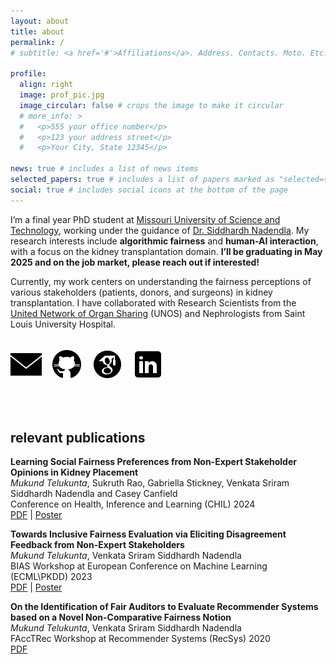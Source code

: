 ```yaml
---
layout: about
title: about
permalink: /
# subtitle: <a href='#'>Affiliations</a>. Address. Contacts. Moto. Etc.

profile:
  align: right
  image: prof_pic.jpg
  image_circular: false # crops the image to make it circular
  # more_info: >
  #   <p>555 your office number</p>
  #   <p>123 your address street</p>
  #   <p>Your City, State 12345</p>

news: true # includes a list of news items
selected_papers: true # includes a list of papers marked as "selected={true}"
social: true # includes social icons at the bottom of the page
---
```

I’m a final year PhD student at [Missouri University of Science and Technology](https://cs.mst.edu), working under the guidance of [Dr. Siddhardh Nadendla](https://sid-nadendla.github.io/). My research interests include **algorithmic fairness** and **human-AI interaction**, with a focus on the kidney transplantation domain. **I’ll be graduating in May 2025 and on the job market, please reach out if interested!**

Currently, my work centers on understanding the fairness perceptions of various stakeholders (patients, donors, and surgeons) in kidney transplantation. I have collaborated with Research Scientists from the [United Network of Organ Sharing](https://unos.org/) (UNOS) and Nephrologists from Saint Louis University Hospital.

<br/>

<div style="display: flex; gap: 15px;">
  <a href="mailto:mukundtelukunta@gmail.com" target="_blank" title="Gmail">
    <img src="/assets/icons/icons8-email-50.png" alt="Gmail" style="width: 50px; height: 50px;">
  </a>
  <a href="https://github.com/mukund0911" target="_blank" title="GitHub">
    <img src="/assets/icons/icons8-github.svg" alt="GitHub" style="width: 50px; height: 50px;">
  </a>
  <a href="https://scholar.google.com/citations?user=iNSSyw8AAAAJ&hl" target="_blank" title="Google Scholar">
    <img src="/assets/icons/icons8-google-scholar.svg" alt="Google Scholar" style="width: 50px; height: 50px;">
  </a>
  <a href="https://www.linkedin.com/in/mukundtelukunta/" target="_blank" title="LinkedIn">
    <img src="/assets/icons/icons8-linkedin.svg" alt="LinkedIn" style="width: 50px; height: 50px;">
  </a>
</div>

<br/><br/>

## relevant publications

**Learning Social Fairness Preferences from Non-Expert Stakeholder Opinions in Kidney Placement**\
*Mukund Telukunta*, Sukruth Rao, Gabriella Stickney, Venkata Sriram Siddhardh Nadendla and Casey Canfield  
Conference on Health, Inference and Learning (CHIL) 2024\
[PDF](https://proceedings.mlr.press/v248/telukunta24a.html) | [Poster](/mukund0911.github.io/assets/pdf/CHIL_Poster_Final.pdf)

**Towards Inclusive Fairness Evaluation via Eliciting Disagreement Feedback from Non-Expert Stakeholders**\
*Mukund Telukunta*, Venkata Sriram Siddhardh Nadendla\
BIAS Workshop at European Conference on Machine Learning (ECML\PKDD) 2023\
[PDF](https://arxiv.org/pdf/2304.03801) | [Poster](/mukund0911.github.io/assets/pdf/ECML_PKDD_Poster_Final.pdf)

**On the Identification of Fair Auditors to Evaluate Recommender Systems based on a Novel Non-Comparative Fairness Notion**\
*Mukund Telukunta*, Venkata Sriram Siddhardh Nadendla\
FAccTRec Workshop at Recommender Systems (RecSys) 2020\
[PDF](https://arxiv.org/pdf/2009.04383)


